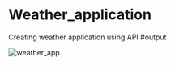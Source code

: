 # Weather_application
Creating weather application using API
#output

![weather_app](https://github.com/rohidasalse/Weather_application/assets/96672089/875ffbe5-b373-449c-b9e2-a47a156ac9c8)
